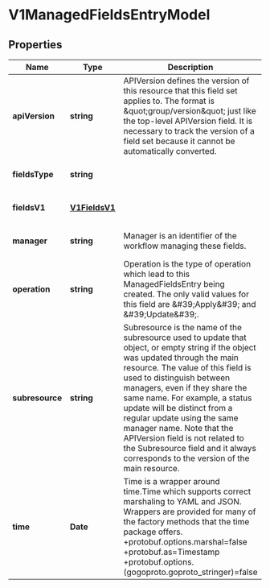 # V1ManagedFieldsEntryModel

## Properties

Name | Type | Description | Notes
------------ | ------------- | ------------- | -------------
**apiVersion** | **string** | APIVersion defines the version of this resource that this field set applies to. The format is \&quot;group/version\&quot; just like the top-level APIVersion field. It is necessary to track the version of a field set because it cannot be automatically converted. | [optional] [default to undefined]
**fieldsType** | **string** |  | [optional] [default to undefined]
**fieldsV1** | [**V1FieldsV1**](V1FieldsV1.md) |  | [optional] [default to undefined]
**manager** | **string** | Manager is an identifier of the workflow managing these fields. | [optional] [default to undefined]
**operation** | **string** | Operation is the type of operation which lead to this ManagedFieldsEntry being created. The only valid values for this field are \&#39;Apply\&#39; and \&#39;Update\&#39;. | [optional] [default to undefined]
**subresource** | **string** | Subresource is the name of the subresource used to update that object, or empty string if the object was updated through the main resource. The value of this field is used to distinguish between managers, even if they share the same name. For example, a status update will be distinct from a regular update using the same manager name. Note that the APIVersion field is not related to the Subresource field and it always corresponds to the version of the main resource. | [optional] [default to undefined]
**time** | **Date** | Time is a wrapper around time.Time which supports correct marshaling to YAML and JSON.  Wrappers are provided for many of the factory methods that the time package offers.  +protobuf.options.marshal&#x3D;false +protobuf.as&#x3D;Timestamp +protobuf.options.(gogoproto.goproto_stringer)&#x3D;false | [optional] [default to undefined]


